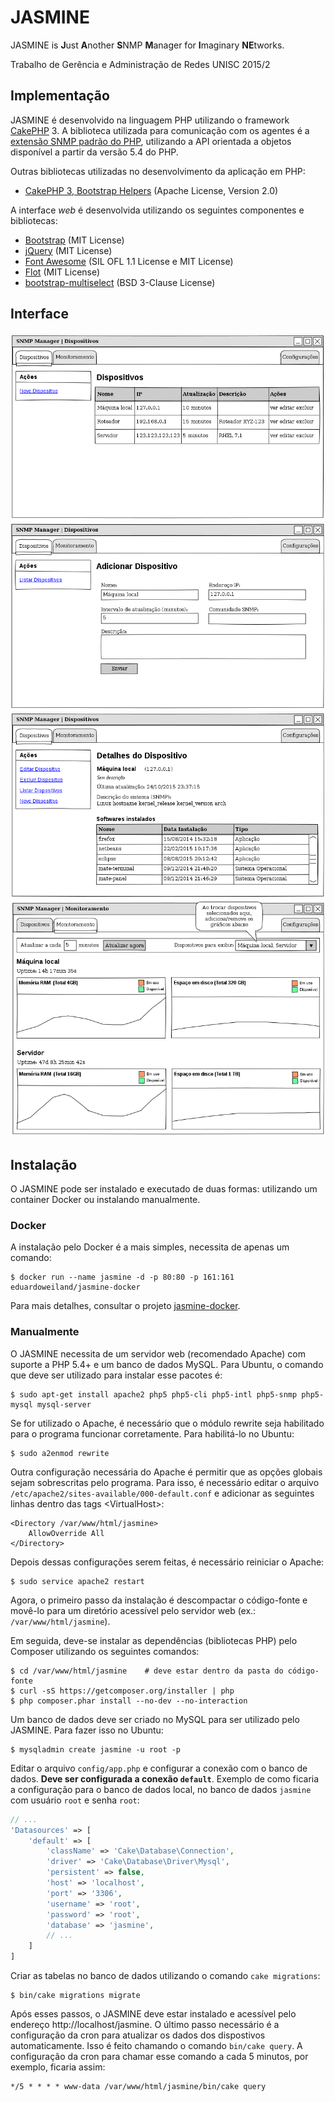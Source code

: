 # JASMINE

JASMINE is **J**ust **A**nother **S**NMP **M**anager for **I**maginary **NE**tworks.

Trabalho de Gerência e Administração de Redes UNISC 2015/2

## Implementação

JASMINE é desenvolvido na linguagem PHP utilizando o framework [CakePHP][] 3. A biblioteca utilizada para comunicação com os agentes é a [extensão SNMP padrão do PHP][PHP-SNMP], utilizando a API orientada a objetos disponível a partir da versão 5.4 do PHP.

Outras bibliotecas utilizadas no desenvolvimento da aplicação em PHP:

* [CakePHP 3, Bootstrap Helpers][] (Apache License, Version 2.0)

A interface _web_ é desenvolvida utilizando os seguintes componentes e bibliotecas:

* [Bootstrap][] (MIT License)
* [jQuery][] (MIT License)
* [Font Awesome][] (SIL OFL 1.1 License e MIT License)
* [Flot][] (MIT License)
* [bootstrap-multiselect][] (BSD 3-Clause License)

## Interface

![Lista de dispositivos](design/Dispositivos_Lista.png)
![Cadastro de novo dispositivo](design/Dispositivos_Novo.png)
![Detalhes de um dispositivo](design/Dispositivos_Detalhes.png)
![Tela de monitoramento](design/Monitoramento.png)

## Instalação

O JASMINE pode ser instalado e executado de duas formas: utilizando um container Docker ou instalando manualmente.

### Docker

A instalação pelo Docker é a mais simples, necessita de apenas um comando:

    $ docker run --name jasmine -d -p 80:80 -p 161:161 eduardoweiland/jasmine-docker

Para mais detalhes, consultar o projeto [jasmine-docker][].

### Manualmente

O JASMINE necessita de um servidor web (recomendado Apache) com suporte a PHP 5.4+ e um banco de dados MySQL. Para Ubuntu, o comando que deve ser utilizado para instalar esse pacotes é:

    $ sudo apt-get install apache2 php5 php5-cli php5-intl php5-snmp php5-mysql mysql-server

Se for utilizado o Apache, é necessário que o módulo rewrite seja habilitado para o programa funcionar corretamente. Para habilitá-lo no Ubuntu:

    $ sudo a2enmod rewrite

Outra configuração necessária do Apache é permitir que as opções globais sejam sobrescritas pelo programa. Para isso, é necessário editar o arquivo `/etc/apache2/sites-available/000-default.conf` e adicionar as seguintes linhas dentro das tags \<VirtualHost\>:

    <Directory /var/www/html/jasmine>
        AllowOverride All
    </Directory>

Depois dessas configurações serem feitas, é necessário reiniciar o Apache:

    $ sudo service apache2 restart

Agora, o primeiro passo da instalação é descompactar o código-fonte e movê-lo para um diretório acessível pelo servidor web (ex.: `/var/www/html/jasmine`).

Em seguida, deve-se instalar as dependências (bibliotecas PHP) pelo Composer utilizando os seguintes comandos:

    $ cd /var/www/html/jasmine    # deve estar dentro da pasta do código-fonte
    $ curl -sS https://getcomposer.org/installer | php
    $ php composer.phar install --no-dev --no-interaction

Um banco de dados deve ser criado no MySQL para ser utilizado pelo JASMINE. Para fazer isso no Ubuntu:

    $ mysqladmin create jasmine -u root -p

Editar o arquivo `config/app.php` e configurar a conexão com o banco de dados. **Deve ser configurada a conexão `default`**. Exemplo de como ficaria a configuração para o banco de dados local, no banco de dados `jasmine` com usuário `root` e senha `root`:

```php
// ...
'Datasources' => [
    'default' => [
        'className' => 'Cake\Database\Connection',
        'driver' => 'Cake\Database\Driver\Mysql',
        'persistent' => false,
        'host' => 'localhost',
        'port' => '3306',
        'username' => 'root',
        'password' => 'root',
        'database' => 'jasmine',
        // ...
    ]
]
```

Criar as tabelas no banco de dados utilizando o comando `cake migrations`:

    $ bin/cake migrations migrate

Após esses passos, o JASMINE deve estar instalado e acessível pelo endereço http://localhost/jasmine. O último passo necessário é a configuração da cron para atualizar os dados dos dispostivos automaticamente. Isso é feito chamando o comando `bin/cake query`. A configuração da cron para chamar esse comando a cada 5 minutos, por exemplo, ficaria assim:

    */5 * * * * www-data /var/www/html/jasmine/bin/cake query

[CakePHP]: http://cakephp.org "The rapid development PHP framework"
[PHP-SNMP]: http://php.net/manual/en/book.snmp.php "PHP SNMP Documentation"
[Bootstrap]: http://getbootstrap.com "Bootstrap Front-End Framework"
[jQuery]: http://jquery.com/ "jQuery"
[Font Awesome]: http://fontawesome.io "Font Awesome The iconic font and CSS toolkit"
[Flot]: http://www.flotcharts.org "Flot: Attractive JavaScript plotting for jQuery"
[bootstrap-multiselect]: https://github.com/davidstutz/bootstrap-multiselect "Bootstrap Multiselect"
[CakePHP 3, Bootstrap Helpers]: https://holt59.github.io/cakephp3-bootstrap-helpers/ "CakePHP 3.x helpers for the Bootstrap 3"
[jasmine-docker]: https://github.com/eduardoweiland/jasmine-docker "JASMINE Docker Container"
